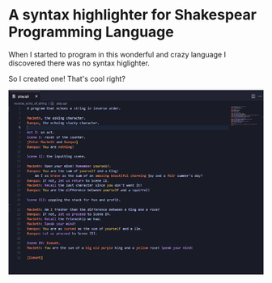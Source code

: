 # A syntax highlighter for Shakespear Programming Language
When I started to program in this wonderful and crazy language I discovered there was no syntax higlighter.

So I created one! That's cool right?

![Here](./images/image.png)